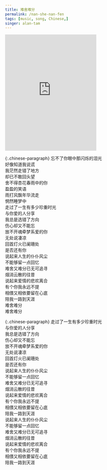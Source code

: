 ```yaml
---
title: 难舍难分
permalink: /nan-she-nan-fen
tags: [music, song, Chinese,]
singer: alan-tam
---
```


<iframe src="https://open.spotify.com/embed/track/7FRz03IeTJYOunJbyL6G11" width="300" height="380" frameborder="0" allowtransparency="true" allow="encrypted-media"></iframe>

{:.chinese-paragraph}
忘不了你眼中那闪烁的泪光  
好像知道我说谎  
我茫然走错了地方  
却已不敢回头望  
舍不得杏花春雨中的你  
盈盈的笑语  
雨打风飘年华流走  
惘然睡梦中  
走过了一生有多少珍重时光  
与你爱的人分享  
我总是选错了方向  
伤心却又不能忘  
放不开魂牵梦系爱的你  
无处说凄凉  
回首灯火已阑珊处  
是否还有你  
说起来人生的仆仆风尘  
不能够留一点回忆  
难舍又难分已无可追寻  
烟消云散的往昔  
说起来爱情的悲欢离合  
有个你我永远不提  
相偎又相依要留在心底  
陪我一路到天涯  
难舍难分  
难舍难分

{:.chinese-paragraph}
走过了一生有多少珍重时光  
与你爱的人分享  
我总是选错了方向  
伤心却又不能忘  
放不开魂牵梦系爱的你  
无处说凄凉  
回首灯火已阑珊处  
是否还有你  
说起来人生的仆仆风尘  
不能够留一点回忆  
难舍又难分已无可追寻  
烟消云散的往昔  
说起来爱情的悲欢离合  
有个你我永远不提  
相偎又相依要留在心底  
陪我一路到天涯  
说起来人生的仆仆风尘  
不能够留一点回忆  
难舍又难分已无可追寻  
烟消云散的往昔  
说起来爱情的悲欢离合  
有个你我永远不提  
相偎又相依要留在心底  
陪我一路到天涯
